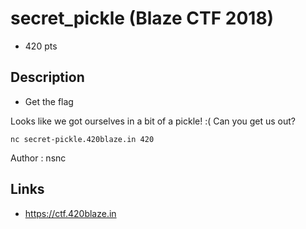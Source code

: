 # secret_pickle (Blaze CTF 2018)

* 420 pts

## Description
* Get the flag

>>>
Looks like we got ourselves in a bit of a pickle! :( Can you get us out?

`nc secret-pickle.420blaze.in 420`

Author : nsnc
>>>

## Links
* https://ctf.420blaze.in
